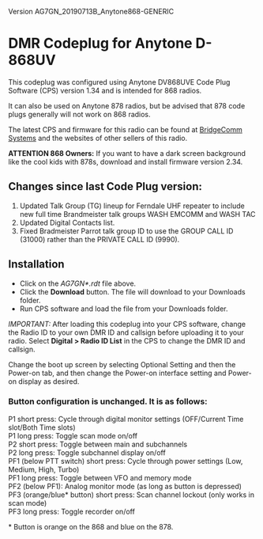Version AG7GN_20190713B_Anytone868-GENERIC  
# DMR Codeplug for Anytone D-868UV  
This codeplug was configured using Anytone DV868UVE Code Plug Software (CPS) version 1.34 and is intended for 868 radios.
 
It can also be used on Anytone 878 radios, but be advised that 878 code plugs generally will not work on 868 radios.

The latest CPS and firmware for this radio can be found at [BridgeComm Systems](https://www.bridgecomsystems.com/pages/anytone-at-d868uv-support-page) and the websites of other sellers of this radio. 

__ATTENTION 868 Owners:__  If you want to have a dark screen background like the cool kids with 878s, download and install firmware version 2.34.

## Changes since last Code Plug version:
1) Updated Talk Group (TG) lineup for Ferndale UHF repeater to include new full time Brandmeister talk groups WASH EMCOMM and WASH TAC
2) Updated Digital Contacts list.
3) Fixed Bradmeister Parrot talk group ID to use the GROUP CALL ID (31000) rather than the PRIVATE CALL ID (9990).

## Installation

- Click on the *AG7GN\*.rdt* file above.  
- Click the __Download__ button.  The file will download to your Downloads folder.  
- Run CPS software and load the file from your Downloads folder.  

*IMPORTANT:*  After loading this codeplug into your CPS software, change the Radio ID to your own DMR ID and callsign
before uploading it to your radio.  Select __Digital > Radio ID List__ in the CPS to change the DMR ID and callsign.

Change the boot up screen by selecting Optional Setting and then the Power-on tab, and then change the Power-on
interface setting and Power-on display as desired.

### Button configuration is unchanged.  It is as follows:

   P1 short press: Cycle through digital monitor settings (OFF/Current Time slot/Both Time slots)  
   P1 long press: Toggle scan mode on/off  
   P2 short press: Toggle between main and subchannels  
   P2 long press: Toggle subchannel display on/off  
   PF1 (below PTT switch) short press: Cycle through power settings (Low, Medium, High, Turbo)  
   PF1 long press: Toggle between VFO and memory mode  
   PF2 (below PF1): Analog monitor mode (as long as button is depressed)  
   PF3 (orange/blue\* button) short press: Scan channel lockout (only works in scan mode)  
   PF3 long press: Toggle recorder on/off  

\* Button is orange on the 868 and blue on the 878.  
